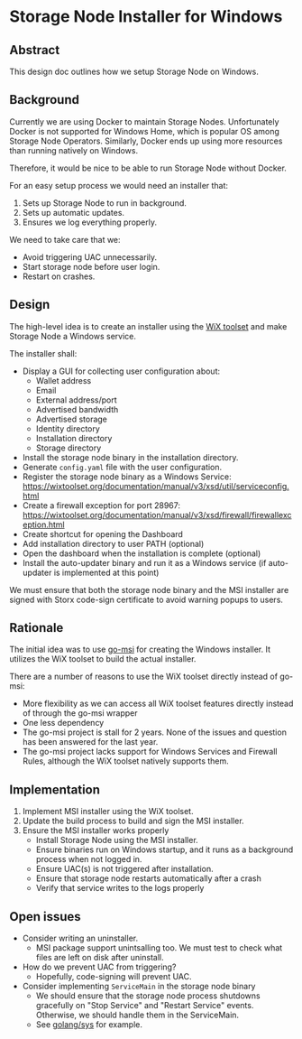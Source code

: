 # Storage Node Installer for Windows

## Abstract

This design doc outlines how we setup Storage Node on Windows.

## Background

Currently we are using Docker to maintain Storage Nodes.
Unfortunately Docker is not supported for Windows Home, which is popular OS among Storage Node Operators.
Similarly, Docker ends up using more resources than running natively on Windows.

Therefore, it would be nice to be able to run Storage Node without Docker.

For an easy setup process we would need an installer that:
1. Sets up Storage Node to run in background.
1. Sets up automatic updates.
1. Ensures we log everything properly.

We need to take care that we:
* Avoid triggering UAC unnecessarily.
* Start storage node before user login.
* Restart on crashes.

## Design

The high-level idea is to create an installer using the [WiX toolset](https://wixtoolset.org) and make Storage Node a Windows service.

The installer shall:
* Display a GUI for collecting user configuration about:
  * Wallet address
  * Email
  * External address/port
  * Advertised bandwidth 
  * Advertised storage
  * Identity directory
  * Installation directory
  * Storage directory
* Install the storage node binary in the installation directory.
* Generate `config.yaml` file with the user configuration.
* Register the storage node binary as a Windows Service: https://wixtoolset.org/documentation/manual/v3/xsd/util/serviceconfig.html
* Create a firewall exception for port 28967: https://wixtoolset.org/documentation/manual/v3/xsd/firewall/firewallexception.html
* Create shortcut for opening the Dashboard
* Add installation directory to user PATH (optional)
* Open the dashboard when the installation is complete (optional)
* Install the auto-updater binary and run it as a Windows service (if auto-updater is implemented at this point)

We must ensure that both the storage node binary and the MSI installer are signed with Storx code-sign certificate to avoid warning popups to users.

## Rationale

The initial idea was to use [go-msi](https://github.com/mh-cbon/go-msi) for creating the Windows installer. It utilizes the WiX toolset to build the actual installer.

There are a number of reasons to use the WiX toolset directly instead of go-msi:
* More flexibility as we can access all WiX toolset features directly instead of through the go-msi wrapper
* One less dependency
* The go-msi project is stall for 2 years. None of the issues and question has been answered for the last year.
* The go-msi project lacks support for Windows Services and Firewall Rules, although the WiX toolset natively supports them.

## Implementation

1. Implement MSI installer using the WiX toolset.
1. Update the build process to build and sign the MSI installer. 
1. Ensure the MSI installer works properly
   * Install Storage Node using the MSI installer.
   * Ensure binaries run on Windows startup, and it runs as a background process when not logged in.
   * Ensure UAC(s) is not triggered after installation.
   * Ensure that storage node restarts automatically after a crash
   * Verify that service writes to the logs properly

## Open issues

* Consider writing an uninstaller.
  * MSI package support unintsalling too. We must test to check what files are left on disk after uninstall.
* How do we prevent UAC from triggering?
  * Hopefully, code-signing will prevent UAC.
* Consider implementing `ServiceMain` in the storage node binary
  * We should ensure that the storage node process shutdowns gracefully on "Stop Service" and "Restart Service" events. Otherwise, we should handle them in the ServiceMain.
  * See [golang/sys](https://github.com/golang/sys/blob/master/windows/svc/example/service.go) for example.
